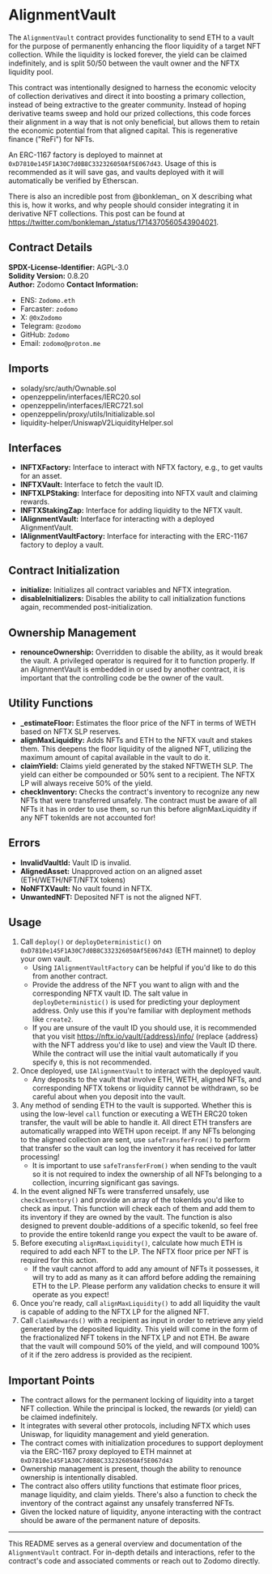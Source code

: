# AlignmentVault

The `AlignmentVault` contract provides functionality to send ETH to a vault for the purpose of permanently enhancing the floor liquidity of a target NFT collection. While the liquidity is locked forever, the yield can be claimed indefinitely, and is split 50/50 between the vault owner and the NFTX liquidity pool.

This contract was intentionally designed to harness the economic velocity of collection derivatives and direct it into boosting a primary collection, instead of being extractive to the greater community. Instead of hoping derivative teams sweep and hold our prized collections, this code forces their alignment in a way that is not only beneficial, but allows them to retain the economic potential from that aligned capital. This is regenerative finance ("ReFi") for NFTs.

An ERC-1167 factory is deployed to mainnet at `0xD7810e145F1A30C7d0B8C332326050Af5E067d43`. Usage of this is recommended as it will save gas, and vaults deployed with it will automatically be verified by Etherscan.

There is also an incredible post from @bonkleman_ on X describing what this is, how it works, and why people should consider integrating it in derivative NFT collections. This post can be found at https://twitter.com/bonkleman_/status/1714370560543904021.

## Contract Details

**SPDX-License-Identifier:** AGPL-3.0  
**Solidity Version:** 0.8.20  
**Author:** Zodomo
**Contact Information:**  
- ENS: `Zodomo.eth`
- Farcaster: `zodomo`
- X: `@0xZodomo`
- Telegram: `@zodomo`
- GitHub: `Zodomo`
- Email: `zodomo@proton.me`

## Imports

- solady/src/auth/Ownable.sol
- openzeppelin/interfaces/IERC20.sol
- openzeppelin/interfaces/IERC721.sol
- openzeppelin/proxy/utils/Initializable.sol
- liquidity-helper/UniswapV2LiquidityHelper.sol

## Interfaces

- **INFTXFactory:** Interface to interact with NFTX factory, e.g., to get vaults for an asset.
- **INFTXVault:** Interface to fetch the vault ID.
- **INFTXLPStaking:** Interface for depositing into NFTX vault and claiming rewards.
- **INFTXStakingZap:** Interface for adding liquidity to the NFTX vault.
- **IAlignmentVault:** Interface for interacting with a deployed AlignmentVault.
- **IAlignmentVaultFactory:** Interface for interacting with the ERC-1167 factory to deploy a vault.

## Contract Initialization

- **initialize:** Initializes all contract variables and NFTX integration.
- **disableInitializers:** Disables the ability to call initialization functions again, recommended post-initialization.

## Ownership Management

- **renounceOwnership:** Overridden to disable the ability, as it would break the vault. A privileged operator is required for it to function properly. If an AlignmentVault is embedded in or used by another contract, it is important that the controlling code be the owner of the vault.

## Utility Functions

- **\_estimateFloor:** Estimates the floor price of the NFT in terms of WETH based on NFTX SLP reserves.
- **alignMaxLiquidity:** Adds NFTs and ETH to the NFTX vault and stakes them. This deepens the floor liquidity of the aligned NFT, utilizing the maximum amount of capital available in the vault to do it.
- **claimYield:** Claims yield generated by the staked NFTWETH SLP. The yield can either be compounded or 50% sent to a recipient. The NFTX LP will always receive 50% of the yield.
- **checkInventory:** Checks the contract's inventory to recognize any new NFTs that were transferred unsafely. The contract must be aware of all NFTs it has in order to use them, so run this before alignMaxLiquidity if any NFT tokenIds are not accounted for!

## Errors

- **InvalidVaultId:** Vault ID is invalid.
- **AlignedAsset:** Unapproved action on an aligned asset (ETH/WETH/NFT/NFTX tokens)
- **NoNFTXVault:** No vault found in NFTX.
- **UnwantedNFT:** Deposited NFT is not the aligned NFT.

## Usage

1. Call `deploy()` or `deployDeterministic()` on `0xD7810e145F1A30C7d0B8C332326050Af5E067d43` (ETH mainnet) to deploy your own vault.
    - Using `IAlignmentVaultFactory` can be helpful if you'd like to do this from another contract.
    - Provide the address of the NFT you want to align with and the corresponding NFTX vault ID. The salt value in `deployDeterministic()` is used for predicting your deployment address. Only use this if you're familiar with deployment methods like `create2`.
    - If you are unsure of the vault ID you should use, it is recommended that you visit https://nftx.io/vault/{address}/info/ (replace {address} with the NFT address you'd like to use) and view the Vault ID there. While the contract will use the initial vault automatically if you specify `0`, this is not recommended.
2. Once deployed, use `IAlignmentVault` to interact with the deployed vault.
    - Any deposits to the vault that involve ETH, WETH, aligned NFTs, and corresponding NFTX tokens or liquidity cannot be withdrawn, so be careful about when you deposit into the vault.
3. Any method of sending ETH to the vault is supported. Whether this is using the low-level `call` function or executing a WETH ERC20 token transfer, the vault will be able to handle it. All direct ETH transfers are automatically wrapped into WETH upon receipt. If any NFTs belonging to the aligned collection are sent, use `safeTransferFrom()` to perform that transfer so the vault can log the inventory it has received for latter processing!
    - It is important to use `safeTransferFrom()` when sending to the vault so it is not required to index the ownership of all NFTs belonging to a collection, incurring significant gas savings.
4. In the event aligned NFTs were transferred unsafely, use `checkInventory()` and provide an array of the tokenIds you'd like to check as input. This function will check each of them and add them to its inventory if they are owned by the vault. The function is also designed to prevent double-additions of a specific tokenId, so feel free to provide the entire tokenId range you expect the vault to be aware of.
5. Before executing `alignMaxLiquidity()`, calculate how much ETH is required to add each NFT to the LP. The NFTX floor price per NFT is required for this action.
    - If the vault cannot afford to add any amount of NFTs it possesses, it will try to add as many as it can afford before adding the remaining ETH to the LP. Please perform any validation checks to ensure it will operate as you expect!
6. Once you're ready, call `alignMaxLiquidity()` to add all liquidity the vault is capable of adding to the NFTX LP for the aligned NFT.
7. Call `claimRewards()` with a recipient as input in order to retrieve any yield generated by the deposited liquidity. This yield will come in the form of the fractionalized NFT tokens in the NFTX LP and not ETH. Be aware that the vault will compound 50% of the yield, and will compound 100% of it if the zero address is provided as the recipient.

## Important Points

- The contract allows for the permanent locking of liquidity into a target NFT collection. While the principal is locked, the rewards (or yield) can be claimed indefinitely.
- It integrates with several other protocols, including NFTX which uses Uniswap, for liquidity management and yield generation.
- The contract comes with initialization procedures to support deployment via the ERC-1167 proxy deployed to ETH mainnet at `0xD7810e145F1A30C7d0B8C332326050Af5E067d43`
- Ownership management is present, though the ability to renounce ownership is intentionally disabled.
- The contract also offers utility functions that estimate floor prices, manage liquidity, and claim yields. There's also a function to check the inventory of the contract against any unsafely transferred NFTs.
- Given the locked nature of liquidity, anyone interacting with the contract should be aware of the permanent nature of deposits.

---

This README serves as a general overview and documentation of the `AlignmentVault` contract. For in-depth details and interactions, refer to the contract's code and associated comments or reach out to Zodomo directly.